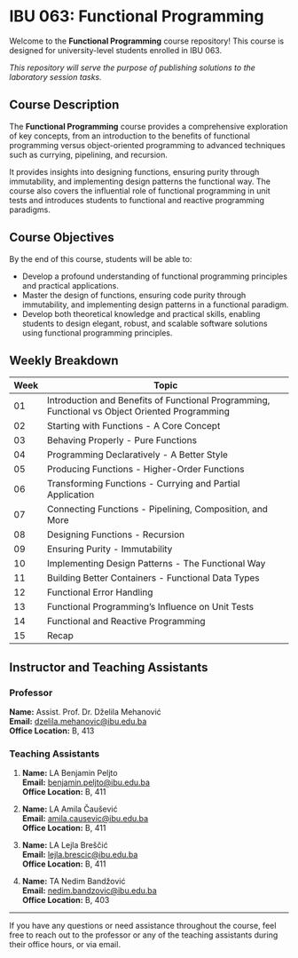 # IBU 063: Functional Programming

Welcome to the **Functional Programming** course repository! This course is designed for university-level students enrolled in IBU 063.

*This repository will serve the purpose of publishing solutions to the laboratory session tasks.*

## Course Description

The **Functional Programming** course provides a comprehensive exploration of key concepts, from an introduction to the benefits of functional programming versus object-oriented programming to advanced techniques such as currying, pipelining, and recursion. 

It provides insights into designing functions, ensuring purity through immutability, and implementing design patterns the functional way. The course also covers the influential role of functional programming in unit tests and introduces students to functional and reactive programming paradigms. 

## Course Objectives

By the end of this course, students will be able to:

- Develop a profound understanding of functional programming principles and practical applications. 
- Master the design of functions, ensuring code purity through immutability, and implementing design patterns in a functional paradigm. 
- Develop both theoretical knowledge and practical skills, enabling students to design elegant, robust, and scalable software solutions using functional programming principles.

## Weekly Breakdown

| Week | Topic |
|------|-------|
| 01   | Introduction and Benefits of Functional Programming, Functional vs Object Oriented Programming |
| 02   | Starting with Functions - A Core Concept |
| 03   | Behaving Properly - Pure Functions |
| 04   | Programming Declaratively - A Better Style |
| 05   | Producing Functions - Higher-Order Functions |
| 06   | Transforming Functions - Currying and Partial Application |
| 07   | Connecting Functions - Pipelining, Composition, and More |
| 08   | Designing Functions - Recursion |
| 09   | Ensuring Purity - Immutability |
| 10   | Implementing Design Patterns - The Functional Way |
| 11   | Building Better Containers - Functional Data Types |
| 12   | Functional Error Handling |
| 13   | Functional Programming’s Influence on Unit Tests |
| 14   | Functional and Reactive Programming |
| 15   | Recap |

## Instructor and Teaching Assistants

### Professor

**Name:** Assist. Prof. Dr. Dželila Mehanović  
**Email:** dzelila.mehanovic@ibu.edu.ba  
**Office Location:** B, 413

### Teaching Assistants

1. **Name:** LA Benjamin Peljto  
   **Email:** benjamin.peljto@ibu.edu.ba  
   **Office Location:** B, 411

2. **Name:** LA Amila Čaušević  
   **Email:** amila.causevic@ibu.edu.ba  
   **Office Location:** B, 411

3. **Name:** LA Lejla Breščić  
   **Email:** lejla.brescic@ibu.edu.ba  
   **Office Location:** B, 411

3. **Name:** TA Nedim Bandžović  
   **Email:** nedim.bandzovic@ibu.edu.ba  
   **Office Location:** B, 403

---

If you have any questions or need assistance throughout the course, feel free to reach out to the professor or any of the teaching assistants during their office hours, or via email.
